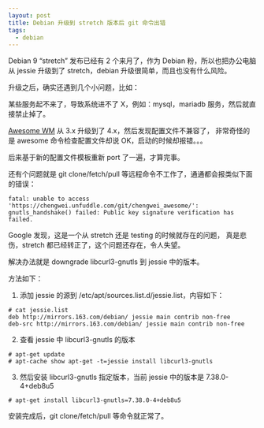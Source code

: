 ```yaml
---
layout: post
title: Debian 升级到 stretch 版本后 git 命令出错
tags:
  - debian
---
```


Debian 9 “stretch” 发布已经有 2 个来月了，作为 Debian 粉，所以也把办公电脑从 jessie
升级到了 stretch，debian 升级很简单，而且也没有什么风险。

升级之后，确实还遇到几个小问题，比如：

某些服务起不来了，导致系统进不了 X，例如：mysql，mariadb 服务，然后就直接禁止掉了。

[Awesome WM](https://awesomewm.org/) 从 3.x 升级到了 4.x，然后发现配置文件不兼容了，
非常奇怪的是 awesome 命令检查配置文件却说 OK，启动的时候却报错。。。

后来基于新的配置文件模板重新 port 了一遍，才算完事。

还有个问题就是 git clone/fetch/pull 等远程命令不工作了，通通都会报类似下面的错误：

```
fatal: unable to access 'https://chengwei.unfuddle.com/git/chengwei_awesome/': gnutls_handshake() failed: Public key signature verification has failed.
```

Google 发现，这是一个从 stretch 还是 testing 的时候就存在的问题，
真是悲伤，stretch 都已经转正了，这个问题还存在，令人失望。

解决办法就是 downgrade libcurl3-gnutls 到 jessie 中的版本。

方法如下：

1. 添加 jessie 的源到 /etc/apt/sources.list.d/jessie.list，内容如下：
  ```
  # cat jessie.list
  deb http://mirrors.163.com/debian/ jessie main contrib non-free
  deb-src http://mirrors.163.com/debian/ jessie main contrib non-free
  ```

2. 查看 jessie 中 libcurl3-gnutls 的版本
  ```
  # apt-get update
  # apt-cache show apt-get -t=jessie install libcurl3-gnutls
  ```

3. 然后安装 libcurl3-gnutls 指定版本，当前 jessie 中的版本是 7.38.0-4+deb8u5
  ```
  # apt-get install libcurl3-gnutls=7.38.0-4+deb8u5
  ```

安装完成后，git clone/fetch/pull 等命令就正常了。
